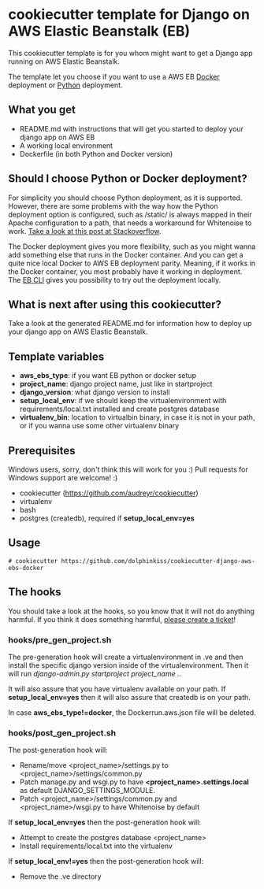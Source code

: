 # cookiecutter template for Django on AWS Elastic Beanstalk (EB)

This cookiecutter template is for you whom might want to get a Django app running on AWS Elastic Beanstalk.

The template let you choose if you want to use a AWS EB 
[Docker](http://docs.aws.amazon.com/elasticbeanstalk/latest/dg/create-deploy-python-apps.html) deployment or 
[Python](http://docs.aws.amazon.com/elasticbeanstalk/latest/dg/create-deploy-python-apps.html) deployment.

## What you get

* README.md with instructions that will get you started to deploy your django app on AWS EB
* A working local environment
* Dockerfile (in both Python and Docker version)

## Should I choose Python or Docker deployment?

For simplicity you should choose Python deployment, as it is supported. However, there are some problems with
the way how the Python deployment option is configured, such as /static/ is always mapped in their Apache configuration
to a path, that needs a workaround for Whitenoise to work. 
[Take a look at this post at Stackoverflow](http://stackoverflow.com/a/34669173/788022).

The Docker deployment gives you more flexibility, such as you might wanna add something else that runs in the Docker
container. And you can get a quite nice local Docker to AWS EB deployment parity. Meaning, if it works in the Docker
container, you most probably have it working in deployment. The 
[EB CLI](http://docs.aws.amazon.com/elasticbeanstalk/latest/dg/eb-cli3.html) gives you possibility to try out the
deployment locally.


## What is next after using this cookiecutter?

Take a look at the generated README.md for information how to deploy up your django app on AWS Elastic Beanstalk.


## Template variables

* **aws_ebs_type**:    if you want EB python or docker setup
* **project_name**:    django project name, just like in startproject
* **django_version**:  what django version to install
* **setup_local_env**: if we should keep the virtualenvironment with requirements/local.txt installed and
  create postgres database
* **virtualenv_bin**:  location to virtualbin binary, in case it is not in your path, or if you wanna use some other
  virtualenv binary


## Prerequisites

Windows users, sorry, don't think this will work for you :) Pull requests for Windows support are welcome! :)

* cookiecutter (https://github.com/audreyr/cookiecutter)
* virtualenv
* bash
* postgres (createdb), required if **setup_local_env=yes**


## Usage

```
# cookiecutter https://github.com/dolphinkiss/cookiecutter-django-aws-ebs-docker
```


## The hooks

You should take a look at the hooks, so you know that it will not do anything harmful. If you think it does
something harmful, [please create a ticket](https://github.com/dolphinkiss/cookiecutter-django-aws-eb/issues/new)!

### hooks/pre_gen_project.sh

The pre-generation hook will create a virtualenvironment in .ve and then install the specific django
version inside of the virtualenvironment. Then it will run *django-admin.py startproject project_name .*.

It will also assure that you have virtualenv available on your path. If **setup_local_env=yes** then it will also
assure that createdb is on your path.

In case **aws_ebs_type!=docker**, the Dockerrun.aws.json file will be deleted.

### hooks/post_gen_project.sh

The post-generation hook will:

* Rename/move <project_name>/settings.py to <project_name>/settings/common.py
* Patch manage.py and wsgi.py to have **<project_name>.settings.local** as default DJANGO_SETTINGS_MODULE.
* Patch <project_name>/settings/common.py and <project_name>/wsgi.py to have Whitenoise by default

If **setup_local_env=yes** then the post-generation hook will:

* Attempt to create the postgres database <project_name>
* Install requirements/local.txt into the virtualenv

If **setup_local_env!=yes** then the post-generation hook will:

* Remove the .ve directory
